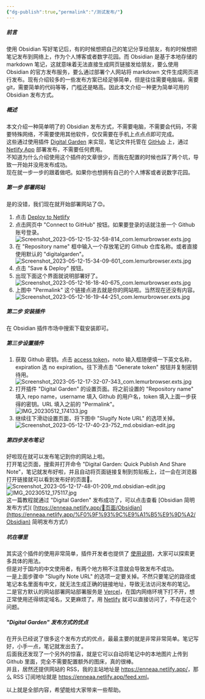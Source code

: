 ```yaml
---
{"dg-publish":true,"permalink":"/测试发布/"}
---
```


##### 前言

使用 Obsidian 写好笔记后，有的时候想把自己的笔记分享给朋友，有的时候想把笔记发布到网络上，作为个人博客或者数字花园。而 Obsidian 是基于本地存储的 markdown 笔记，这就意味着无法直接生成网页链接发给朋友，要么使用 Obsidian 的官方发布服务，要么通过部署个人网站将 markdown 文件生成网页进行发布。现有介绍较多的一些发布方案已经足够简单，但是往往需要电脑端，需要 git，需要简单的代码等等，门槛还是略高。因此本文介绍一种更为简单可用的 Obsidian 发布方式。

##### 概述

本文介绍一种简单明了的 Obsidian 发布方式，不需要电脑，不需要会代码，不需要特殊网络，不需要使用其他软件，仅仅需要在手机上点点点即可完成。  
这些通过使用插件 [Digital Garden](https://github.com/oleeskild/Obsidian-Digital-Garden) 来实现，笔记文件托管在 [GitHub](https://github.com/) 上，通过 [Netlify App](https://app.netlify.com/) 部署发布，不需要任何费用。  
不知道为什么介绍使用这个插件的文章很少，而我在配置的时候也踩了两个坑，导致一开始并没用发布成功。  
现在就一步一步的跟着做吧。如果你也想拥有自己的个人博客或者说数字花园。

##### 第一步 部署网站

是的没错，我们现在就开始部署网站了😊。

1. 点击 [Deploy to Netlify](https://app.netlify.com/start/deploy?repository=https://github.com/oleeskild/digitalgarden)
2. 点击网页中 "Connect to GitHub" 按钮。如果要登录的话就注册一个 Github 账号登录。  
![Screenshot_2023-05-12-15-32-58-814_com.lemurbrowser.exts.jpg](https://proxy-prod.omnivore-image-cache.app/0x0,sGxIzbYnM4Wg9cxP1ZZuHnPSW6R9u782ypMgL0zX9n7Y/https://enneaa.netlify.app/img/user/%E5%85%B6%E4%BB%96/%E9%99%84%E4%BB%B6/Screenshot_2023-05-12-15-32-58-814_com.lemurbrowser.exts.jpg)
3. 在 "Repository name" 框中输入一个存放笔记的 Github 仓库名称。或者直接使用默认的 "digitalgarden"。  
![Screenshot_2023-05-12-15-34-09-601_com.lemurbrowser.exts.jpg](https://proxy-prod.omnivore-image-cache.app/0x0,sowaG6zu5I_Xu70ag_aOPhcAitwpAo3qpHBA2SbF3f-w/https://enneaa.netlify.app/img/user/%E5%85%B6%E4%BB%96/%E9%99%84%E4%BB%B6/Screenshot_2023-05-12-15-34-09-601_com.lemurbrowser.exts.jpg)
4. 点击 "Save & Deploy" 按钮。
5. 出现下面这个界面就说明部署好了。  
![Screenshot_2023-05-12-16-18-40-675_com.lemurbrowser.exts.jpg](https://proxy-prod.omnivore-image-cache.app/0x0,s1ZRg3_t5qLnkp5S6QHt65OMIAVfy3TcYkFTchQBLakI/https://enneaa.netlify.app/img/user/%E5%85%B6%E4%BB%96/%E9%99%84%E4%BB%B6/Screenshot_2023-05-12-16-18-40-675_com.lemurbrowser.exts.jpg)
6. 上图中 "Permalink" 这个链接点进去就是你的网站啦。当然现在还没有内容。  
![Screenshot_2023-05-12-16-19-44-251_com.lemurbrowser.exts.jpg](https://proxy-prod.omnivore-image-cache.app/0x0,sJ7kmeCtugX3VIrRAMs60bLVGzNsOPTdIp4dluGhAfIA/https://enneaa.netlify.app/img/user/%E5%85%B6%E4%BB%96/%E9%99%84%E4%BB%B6/Screenshot_2023-05-12-16-19-44-251_com.lemurbrowser.exts.jpg)

##### 第二步 安装插件

在 Obsidian 插件市场中搜索下载安装即可。

##### 第三步设置插件

1. 获取 Github 密钥。点击 [access token](https://github.com/settings/tokens/new?scopes=repo)，noto 输入框随便填一下英文名称，expiration 选 no expiration。往下滑点击 "Generate token" 按钮并复制密钥待用。  
![Screenshot_2023-05-12-17-32-07-343_com.lemurbrowser.exts.jpg](https://proxy-prod.omnivore-image-cache.app/0x0,s1co4gohQFhfMdXtKTuJlS3S8MNf1s56vHywtA-Ke5n4/https://enneaa.netlify.app/img/user/%E5%85%B6%E4%BB%96/%E9%99%84%E4%BB%B6/Screenshot_2023-05-12-17-32-07-343_com.lemurbrowser.exts.jpg)
2. 打开插件 "Digital Garden" 的设置页面。将之前设置的 "Repository name" 填入 repo name，username 填入 Github 的用户名，token 填入上面一步获得的密钥。URL 填入之前的 "Permalink"。  
![IMG_20230512_174133.jpg](https://proxy-prod.omnivore-image-cache.app/0x0,sqqichhqL9RQTdkA7dAq9xcXmzYm2t54keoKHUu1y7sY/https://enneaa.netlify.app/img/user/%E5%85%B6%E4%BB%96/%E9%99%84%E4%BB%B6/IMG_20230512_174133.jpg)
3. 继续往下滑动设置页面，将下图中 "Slugify Note URL" 的选项关掉。  
![Screenshot_2023-05-12-17-40-23-752_md.obsidian-edit.jpg](https://proxy-prod.omnivore-image-cache.app/0x0,seyEd0z-OSh0FJxUYdTP43Bmypd03DQVyf9qEw6Niepk/https://enneaa.netlify.app/img/user/%E5%85%B6%E4%BB%96/%E9%99%84%E4%BB%B6/Screenshot_2023-05-12-17-40-23-752_md.obsidian-edit.jpg)

##### 第四步发布笔记

好啦现在就可以发布笔记到你的网站上啦。  
打开笔记页面，搜索并打开命令 "Digital Garden: Quick Publish And Share Note"，笔记就发布好啦，并且自动将页面链接复制到剪贴板上，过一会在浏览器打开链接就可以看到发布好的页面🚀。  
![Screenshot_2023-05-12-17-48-01-209_md.obsidian-edit.jpg](https://proxy-prod.omnivore-image-cache.app/0x0,s4x5dfZEfhYnY-8lgB8SWpoch3iid99B6mYq-MUTQfHw/https://enneaa.netlify.app/img/user/%E5%85%B6%E4%BB%96/%E9%99%84%E4%BB%B6/Screenshot_2023-05-12-17-48-01-209_md.obsidian-edit.jpg) ![IMG_20230512_175117.jpg](https://proxy-prod.omnivore-image-cache.app/0x0,soNvAnps9OrHOHGn1ZVKxjv1QSXZnQTzQagd77CuMPpk/https://enneaa.netlify.app/img/user/%E5%85%B6%E4%BB%96/%E9%99%84%E4%BB%B6/IMG_20230512_175117.jpg)  
这一篇教程就通过 "Digital Garden" 发布成功了，可以点击查看 \[Obsidian 简明发布方式\]( [https://enneaa.netlify.app/📜页面/Obsidian](https://enneaa.netlify.app/%F0%9F%93%9C%E9%A1%B5%E9%9D%A2/Obsidian) 简明发布方式/)

##### 坑在哪里

其实这个插件的使用非常简单，插件开发者也提供了 [使用说明](https://dg-docs.ole.dev/getting-started/01-getting-started/)，大家可以探索更多具体的用法。  
但是对于国内的中文使用者，有两个地方稍不注意就会导致发布不成功。  
一是上面步骤中 "Slugify Note URL" 的选项一定要关掉。不然只要笔记的路径或笔记本名里面有中文，就无法生成正确的链接地址，导致无法访问发布的笔记。  
二是官方默认的网站部署网站部署服务是 [Vercel](https://vercel.com/dashboard)，在国内网络环境下打不开，想正常使用还得绑定域名，又更麻烦了。用 [Netlify](https://app.netlify.com/) 就可以直接访问了，不存在这个问题。

##### "Digital Garden" 发布方式的优点

在开头已经说了很多这个发布方式的优点，最最主要的就是非常非常简单。笔记写好，小手一点，笔记就发出去了。  
后面我还发现了一个另外的惊喜，就是它可以自动将笔记中的本地图片上传到 Github 里面，完全不需要配置额外的图床，真的很棒。  
并且，居然还提供网站的 RSS，我的主站地址是 <https://enneaa.netlify.app/>，那么 RSS 订阅地址就是 <https://enneaa.netlify.app/feed.xml>。

以上就是全部内容，希望能给大家带来一些帮助。